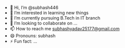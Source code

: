 - 👋 Hi, I’m @subhash446
- 👀 I’m interested in learning new things
- 🌱 I’m currently pursuing B.Tech in IT branch
- 💞️ I’m looking to collaborate on ...
- 📫 How to reach me subhashyadav25177@gmail.com
- 😄 Pronouns: subhash
- ⚡ Fun fact: ...

<!---
subhash446/subhash446 is a ✨ special ✨ repository because its `README.md` (this file) appears on your GitHub profile.
You can click the Preview link to take a look at your changes.
--->
